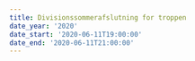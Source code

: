 ```yaml
---
title: Divisionssommerafslutning for troppen
date_year: '2020'
date_start: '2020-06-11T19:00:00'
date_end: '2020-06-11T21:00:00'
---
```


